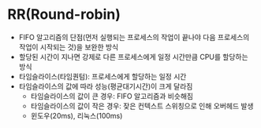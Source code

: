 # RR(Round-robin)

- FIFO 알고리즘의 단점(먼저 실행되는 프로세스의 작업이 끝나야 다음 프로세스의 작업이 시작되는 것)을 보완한 방식
- 할당된 시간이 지나면 강제로 다른 프로세스에게 일정 시간만큼 CPU를 할당하는 방식
- 타임슬라이스(타임퀀텀): 프로세스에게 할당하는 일정 시간
- 타임슬라이스의 값에 따라 성능(평균대기시간)이 크게 달라짐
    - 타임슬라이스의 값이 큰 경우: FIFO 알고리즘과 비슷해짐
    - 타임슬라이스의 값이 작은 경우: 잦은 컨텍스트 스위칭으로 인해 오버헤드 발생
    - 윈도우(20ms), 리눅스(100ms)